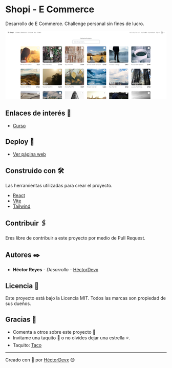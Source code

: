# Shopi - E Commerce

Desarrollo de E Commerce. Challenge personal sin fines de lucro.

<kbd>
<img width="800" src="./cover.png" />
</kbd>

## Enlaces de interés 🔗

- [Curso](https://platzi.com/cursos/react-vite-tailwindcss/)

## Deploy 🚀

- [Ver página web](https://helpful-capybara-8253b6.netlify.app/)

## Construido con 🛠️

Las herramientas utilizadas para crear el proyecto.

- [React](https://es.react.dev/)
- [Vite](https://vitejs.dev/)
- [Tailwind](https://tailwindcss.com/)

## Contribuir 🖇️

Eres libre de contribuir a este proyecto por medio de Pull Request.

## Autores ✒️

- **Héctor Reyes** - _Desarrollo_ - [HéctorDevx](https://github.com/hector-reyes-dev)

## Licencia 📄

Este proyecto está bajo la Licencia MIT. Todos las marcas son propiedad de sus dueños.

## Gracias 🎁

- Comenta a otros sobre este proyecto 📢
- Invitame una taquito 🌮 o no olvides dejar una estrella ⭐.
- Taquito: [Taco](https://www.paypal.me/HReyes117)

---

Creado con 💚 por [HéctorDevx](https://github.com/hector-reyes-dev) 😊
